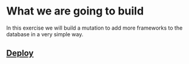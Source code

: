 # What we are going to build

In this exercise we will build a mutation to add more frameworks to the database in a very simple way.

## [Deploy](https://graphql-workshop-3.now.sh)
